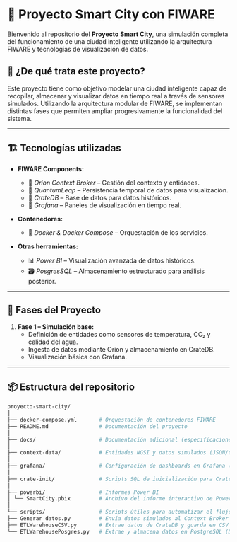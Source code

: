 # 🌆 Proyecto Smart City con FIWARE

Bienvenido al repositorio del **Proyecto Smart City**, una simulación completa del funcionamiento de una ciudad inteligente utilizando la arquitectura FIWARE y tecnologías de visualización de datos.

## 🧠 ¿De qué trata este proyecto?

Este proyecto tiene como objetivo modelar una ciudad inteligente capaz de recopilar, almacenar y visualizar datos en tiempo real a través de sensores simulados. Utilizando la arquitectura modular de FIWARE, se implementan distintas fases que permiten ampliar progresivamente la funcionalidad del sistema.

---

## 🏗️ Tecnologías utilizadas

- **FIWARE Components:**
  - 🔵 *Orion Context Broker* – Gestión del contexto y entidades.
  - 🔵 *QuantumLeap* – Persistencia temporal de datos para visualización.
  - 🔵 *CrateDB* – Base de datos para datos históricos.
  - 🔵 *Grafana* – Paneles de visualización en tiempo real.

- **Contenedores:**
  - 🐳 *Docker & Docker Compose* – Orquestación de los servicios.

- **Otras herramientas:**
  - 📊 *Power BI* – Visualización avanzada de datos históricos.
  - 🗃️ *PosgresSQL* – Almacenamiento estructurado para análisis posterior.

---

## 🧩 Fases del Proyecto

1. **Fase 1 – Simulación base:**
   - Definición de entidades como sensores de temperatura, CO₂ y calidad del agua.
   - Ingesta de datos mediante Orion y almacenamiento en CrateDB.
   - Visualización básica con Grafana.

---

## 📦 Estructura del repositorio
```bash
proyecto-smart-city/
│
├── docker-compose.yml       # Orquestación de contenedores FIWARE
├── README.md                # Documentación del proyecto
│
├── docs/                    # Documentación adicional (especificaciones, notas técnicas)
│
├── context-data/            # Entidades NGSI y datos simulados (JSON/CSV)
│
├── grafana/                 # Configuración de dashboards en Grafana (datasource y dashboards)
│
├── crate-init/              # Scripts SQL de inicialización para CrateDB
│
├── powerbi/                 # Informes Power BI
│ └── SmartCity.pbix         # Archivo del informe interactivo de Power BI
│
└── scripts/                 # Scripts útiles para automatizar el flujo de datos
├── Generar datos.py         # Envía datos simulados al Context Broker (Orion)
├── ETLWarehouseCSV.py       # Extrae datos de CrateDB y guarda en CSV para Power BI
└── ETLWarehousePosgres.py   # Extrae y almacena datos en PostgreSQL (Data Warehouse)
```
